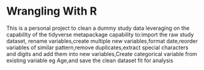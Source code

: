 # Wrangling With R
This is a personal project to clean a dummy study data leveraging on the capability of the tidyverse metapackage capability to:import the raw study dataset, rename variables,create multiple new variables,format date,reorder variables of similar pattern,remove duplicates,extract special characters and digits and add them into new variables,Create categorical variable from existing variable eg Age,and save the clean dataset fit for analysis

